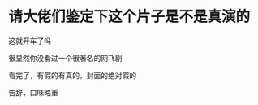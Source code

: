 # 请大佬们鉴定下这个片子是不是真演的


这就开车了吗

很显然你没看过一个很著名的网飞剧

看完了，有假的有真的，封面的绝对假的<img id="aimg_N5YlS" onclick="zoom(this, this.src, 0, 0, 0)" class="zoom" src="https://cdn.jsdelivr.net/gh/hishis/forum-master/public/images/patch.gif" onmouseover="img_onmouseoverfunc(this)" onload="thumbImg(this)" border="0" alt="" />

告辞，口味略重
